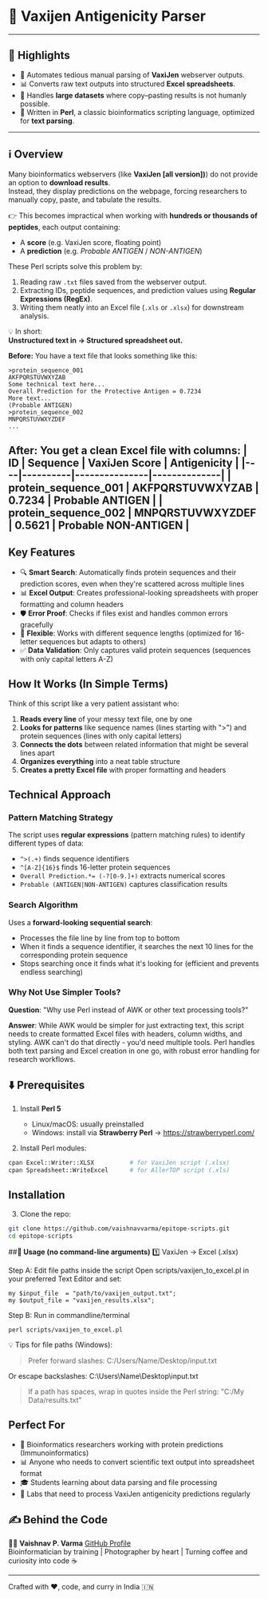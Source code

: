 # 🧬 Vaxijen Antigenicity Parser

---

## 🌟 Highlights
- 🚀 Automates tedious manual parsing of **VaxiJen** webserver outputs.  
- 📊 Converts raw text outputs into structured **Excel spreadsheets**.  
- 🧪 Handles **large datasets** where copy–pasting results is not humanly possible.  
- 🐪 Written in **Perl**, a classic bioinformatics scripting language, optimized for **text parsing**.  

---

## ℹ️ Overview
Many bioinformatics webservers (like **VaxiJen [all version])**) do not provide an option to **download results**.  
Instead, they display predictions on the webpage, forcing researchers to manually copy, paste, and tabulate the results.  

👉 This becomes impractical when working with **hundreds or thousands of peptides**, each output containing:  
- A **score** (e.g. VaxiJen score, floating point)  
- A **prediction** (e.g. *Probable ANTIGEN* / *NON-ANTIGEN*)  

These Perl scripts solve this problem by:  
1. Reading raw `.txt` files saved from the webserver output.  
2. Extracting IDs, peptide sequences, and prediction values using **Regular Expressions (RegEx)**.  
3. Writing them neatly into an Excel file (`.xls` or `.xlsx`) for downstream analysis.  

💡 In short:  
**Unstructured text in → Structured spreadsheet out.**  

**Before:** You have a text file that looks something like this:
```
>protein_sequence_001
AKFPQRSTUVWXYZAB
Some technical text here...
Overall Prediction for the Protective Antigen = 0.7234
More text...
(Probable ANTIGEN)
>protein_sequence_002
MNPQRSTUVWXYZDEF
...
```

**After:** You get a clean Excel file with columns:
| ID | Sequence | VaxiJen Score | Antigenicity |
|----|----------|---------------|--------------|
| protein_sequence_001 | AKFPQRSTUVWXYZAB | 0.7234 | Probable ANTIGEN |
| protein_sequence_002 | MNPQRSTUVWXYZDEF | 0.5621 | Probable NON-ANTIGEN |
---

## Key Features

- 🔍 **Smart Search**: Automatically finds protein sequences and their prediction scores, even when they're scattered across multiple lines
- 📊 **Excel Output**: Creates professional-looking spreadsheets with proper formatting and column headers
- 🛡️ **Error Proof**: Checks if files exist and handles common errors gracefully
- 🔧 **Flexible**: Works with different sequence lengths (optimized for 16-letter sequences but adapts to others)
- ✅ **Data Validation**: Only captures valid protein sequences (sequences with only capital letters A-Z)

## How It Works (In Simple Terms)

Think of this script like a very patient assistant who:

1. **Reads every line** of your messy text file, one by one
2. **Looks for patterns** like sequence names (lines starting with ">") and protein sequences (lines with only capital letters)
3. **Connects the dots** between related information that might be several lines apart
4. **Organizes everything** into a neat table structure
5. **Creates a pretty Excel file** with proper formatting and headers

## Technical Approach

### Pattern Matching Strategy
The script uses **regular expressions** (pattern matching rules) to identify different types of data:
- `^>(.+)` finds sequence identifiers
- `^[A-Z]{16}$` finds 16-letter protein sequences
- `Overall Prediction.*= (-?[0-9.]+)` extracts numerical scores
- `Probable (ANTIGEN|NON-ANTIGEN)` captures classification results

### Search Algorithm
Uses a **forward-looking sequential search**:
- Processes the file line by line from top to bottom
- When it finds a sequence identifier, it searches the next 10 lines for the corresponding protein sequence
- Stops searching once it finds what it's looking for (efficient and prevents endless searching)

### Why Not Use Simpler Tools?

**Question**: "Why use Perl instead of AWK or other text processing tools?"

**Answer**: While AWK would be simpler for just extracting text, this script needs to create formatted Excel files with headers, column widths, and styling. AWK can't do that directly - you'd need multiple tools. Perl handles both text parsing and Excel creation in one go, with robust error handling for research workflows.

## ⬇️ Prerequisites
1) Install **Perl 5**  
   - Linux/macOS: usually preinstalled  
   - Windows: install via **Strawberry Perl** → https://strawberryperl.com/

2) Install Perl modules:
```bash
cpan Excel::Writer::XLSX          # for VaxiJen script (.xlsx)
cpan Spreadsheet::WriteExcel      # for AllerTOP script (.xls)
```

## **Installation**

3) Clone the repo:

```bash
git clone https://github.com/vaishnavvarma/epitope-scripts.git
cd epitope-scripts
```
##**🚀 Usage (no command-line arguments)**
1️⃣ VaxiJen → Excel (.xlsx)

Step A: Edit file paths inside the script
Open scripts/vaxijen_to_excel.pl in your preferred Text Editor and set:
```
my $input_file  = "path/to/vaxijen_output.txt";
my $output_file = "vaxijen_results.xlsx";
```
Step B: Run in commandline/terminal
```
perl scripts/vaxijen_to_excel.pl
```
💡 Tips for file paths (Windows):

> Prefer forward slashes: C:/Users/Name/Desktop/input.txt

Or escape backslashes: C:\\Users\\Name\\Desktop\\input.txt

> If a path has spaces, wrap in quotes inside the Perl string: "C:/My Data/results.txt"

## Perfect For

- 🧬 Bioinformatics researchers working with protein predictions (Immunoinformatics)
- 📊 Anyone who needs to convert scientific text output into spreadsheet format
- 🎓 Students learning about data parsing and file processing
- 🔬 Labs that need to process VaxiJen antigenicity predictions regularly

## ✍ Behind the Code
👨‍🔬 **Vaishnav P. Varma**  [GitHub Profile](https://github.com/vaishnavvarma)   
Bioinformatician by training | Photographer by heart | Turning coffee and curiosity into code ☕

----------
Crafted with ❤️, code, and curry in India 🇮🇳
